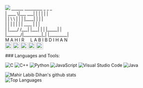  <img src="https://komarev.com/ghpvc/?username=mahirlabibdihan">
 ______   _________ _      _       _</br>
|  ____ \|___   ___| |    | |     | |</br>
| |    \ \   | |   | |____| |     | |</br>
| |    | |   | |   |  ____  |     | |</br>
| |____/ /___| |___| |    | |_____| |</br>
|_______/|_________|_|    |_________|</br>
M A H I R&nbsp;&nbsp;&nbsp;&nbsp;&nbsp;L A B I B     D I H A N</br>

<!--
**mahirlabibdihan/mahirlabibdihan** is a ✨ _special_ ✨ repository because its `README.md` (this file) appears on your GitHub profile.

Here are some ideas to get you started:

- 🔭 I’m currently working on ...
- 🌱 I’m currently learning ...
- 👯 I’m looking to collaborate on ...
- 🤔 I’m looking for help with ...
- 💬 Ask me about ...
- 📫 How to reach me: ...
- 😄 Pronouns: ...
- ⚡ Fun fact: ...
-->
<a href="https://www.linkedin.com/in/mahirlabibdihan/">
  <img align="left" alt="Mahir Labib Dihan's LinkdeIn" width="22px" src="https://cdn.jsdelivr.net/npm/simple-icons@v3/icons/linkedin.svg" />
</a>
<a href="https://www.instagram.com/di_huu/">
  <img align="left" alt="Mahir Labib Dihan's Instagram" width="22px" src="https://cdn.jsdelivr.net/npm/simple-icons@v3/icons/instagram.svg" />
</a>
<a href="https://www.facebook.com/mahirlabibdihan">
  <img align="left" alt="Mahir Labib Dihan's Instagram" width="22px" src="https://cdn.jsdelivr.net/npm/simple-icons@v3/icons/facebook.svg" />
</a>
<a href="https://www.twitter.com/mahirlabibdihan">
  <img align="left" alt="Mahir Labib Dihan's Twitter" width="22px" src="https://cdn.jsdelivr.net/npm/simple-icons@v3/icons/twitter.svg" />
</a>

<a href="mailto:mahirlabibdihan@gmail.com">
  <img align="left" alt="Mail to Mahir Labib Dihan" width="22px" src="https://cdn.jsdelivr.net/npm/simple-icons@v3/icons/gmail.svg" />
</a>


<br />
<br />
### Languages and Tools:

![C](http://img.shields.io/badge/C-3776AB?style=flat-square&logo=C++&logoColor=white)
![C++](http://img.shields.io/badge/C++-3776AB?style=flat-square&logo=C++&logoColor=white)
![Python](https://img.shields.io/badge/Python-3776AB?style=flat-square&logo=Python&logoColor=white)
![JavaScript](https://img.shields.io/badge/JavaScript-F7DF1E?style=flat-square&logo=JavaScript&logoColor=white)
![Visual Studio Code](https://img.shields.io/badge/Visual_Studio_Code-007ACC?style=flat-square&logo=Visual-Studio-Code&logoColor=white)
![Java](http://img.shields.io/badge/Java-3776AB?style=flat-square&logo=Java&logoColor=white)

![Mahir Labib Dihan's github stats](https://github-readme-stats.vercel.app/api?username=mahirlabibdihan&show_icons=true&theme=tokyonight&count_private=true)
<br />
![Top Languages](https://github-readme-stats.vercel.app/api/top-langs/?username=mahirlabibdihan&layout=compact)
